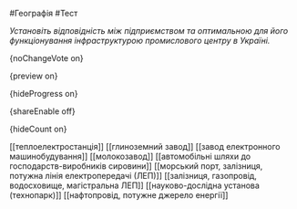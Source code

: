 #Географія #Тест

*Установіть відповідність між підприємством та оптимальною для його функціонування інфраструктурою промислового центру в Україні.*

{noChangeVote on}

{preview on}

{hideProgress on}

{shareEnable off}

{hideCount on}

[[теплоелектростанція]]
[[глиноземний завод]]
[[завод електронного машинобудування]]
[[молокозавод]]
[[автомобільні шляхи до господарств-виробників сировини]]
[[морський порт, залізниця, потужна лінія електропередачі (ЛЕП)]]
[[залізниця, газопровід, водосховище, магістральна ЛЕП]]
[[науково-дослідна установа (технопарк)]]
[[нафтопровід, потужне джерело енергії]]
